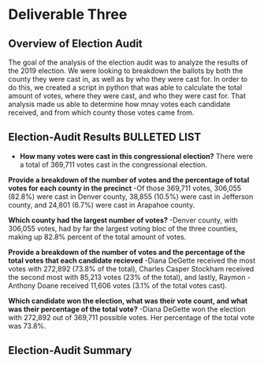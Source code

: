 # Deliverable Three

## Overview of Election Audit
The goal of the analysis of the election audit was to analyze the results of the 2019 election.  We were looking to breakdown the ballots by both the county they were cast in, as well as by who they were cast for.  In order to do this, we created a script in python that was able to calculate the total amount of votes, where they were cast, and who they were cast for.  That analysis made us able to determine how mnay votes each candidate received, and from which county those votes came from.
## Election-Audit Results  **BULLETED LIST**
- **How many votes were cast in this congressional election?** 
There were a total of 369,711 votes cast in the congressional election.

**Provide a breakdown of the number of votes and the percentage of total votes for each county in the precinct**
-Of those 369,711 votes, 306,055 (82.8%) were cast in Denver county, 38,855 (10.5%) were cast in Jefferson county, and 24,801 (6.7%) were cast in Arapahoe county.

**Which county had the largest number of votes?**
-Denver county, with 306,055 votes, had by far the largest voting bloc of the three counties, making up 82.8% percent of the total amount of votes.

**Provide a breakdown of the number of votes and the percentage of the total votes that each candidate recieved**
-Diana DeGette received the most votes with 272,892 (73.8% of the total), Charles Casper Stockham received the second most with 85,213 votes (23% of the total), and lastly, Raymon -Anthony Doane received 11,606 votes (3.1% of the total votes cast).

**Which candidate won the election, what was their vote count, and what was their percentage of the total vote?**
-Diana DeGette won the election with 272,892 out of 369,711 possible votes.  Her percentage of the total vote was 73.8%.

## Election-Audit Summary
